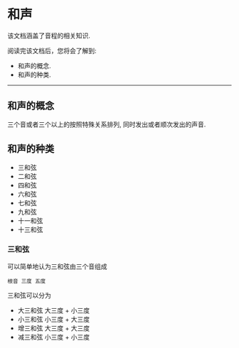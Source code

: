 和声
====

该文档涵盖了音程的相关知识.

阅读完该文档后，您将会了解到:

* 和声的概念.
* 和声的种类.

--------------------------------------------------------------------------------

和声的概念
----------
三个音或者三个以上的按照特殊关系排列, 同时发出或者顺次发出的声音.

和声的种类
----------
- 三和弦
- 二和弦
- 四和弦
- 六和弦
- 七和弦
- 九和弦
- 十一和弦
- 十三和弦

### 三和弦
可以简单地认为三和弦由三个音组成

```
根音 三度 五度
```

三和弦可以分为

- 大三和弦 大三度 + 小三度
- 小三和弦 小三度 + 大三度
- 增三和弦 大三度 + 大三度
- 减三和弦 小三度 + 小三度
